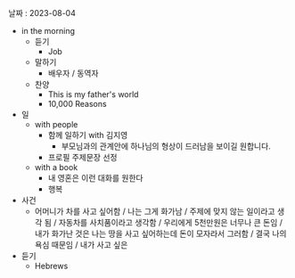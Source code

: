 날짜 : 2023-08-04
- in the morning
	- 듣기
		- Job
	- 말하기
		-  배우자 / 동역자 
	- 찬양
		- This is my father's world
		- 10,000 Reasons
- 일
	- with people
		- 함께 일하기 with 김지영
			- 부모님과의 관계안에 하나님의 형상이 드러남을 보이길 원합니다.
		- 프로필 주제문장 선정
	- with a book
		- 내 영혼은 이런 대화를 원한다
		- 행복
- 사건
	- 어머니가 차를 사고 싶어함 / 나는 그게 화가남 / 주제에 맞지 않는 일이라고 생각 됨 / 자동차를 사치품이라고 생각함 / 우리에게 5천만원은 너무나 큰 돈임 / 내가 화가난 것은 나는 땅을 사고 싶어하는데 돈이 모자라서 그러함 / 결국 나의 욕심 때문임 / 내가 사고 싶은 
- 듣기
	- Hebrews 
